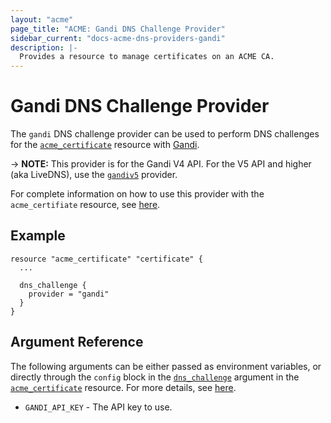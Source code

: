 ```yaml
---
layout: "acme"
page_title: "ACME: Gandi DNS Challenge Provider"
sidebar_current: "docs-acme-dns-providers-gandi"
description: |-
  Provides a resource to manage certificates on an ACME CA.
---
```


# Gandi DNS Challenge Provider

The `gandi` DNS challenge provider can be used to perform DNS challenges for
the [`acme_certificate`][resource-acme-certificate] resource with
[Gandi][provider-service-page].

-> **NOTE:** This provider is for the Gandi V4 API. For the V5 API and higher
(aka LiveDNS), use the [`gandiv5`][gandiv5] provider.

[resource-acme-certificate]: /docs/providers/acme/r/certificate.html
[provider-service-page]: https://www.gandi.net/en
[gandiv5]: /docs/providers/acme/dns_providers/gandiv5.html

For complete information on how to use this provider with the `acme_certifiate`
resource, see [here][resource-acme-certificate-dns-challenges].

[resource-acme-certificate-dns-challenges]: /docs/providers/acme/r/certificate.html#using-dns-challenges

## Example

```hcl
resource "acme_certificate" "certificate" {
  ...

  dns_challenge {
    provider = "gandi"
  }
}
```

## Argument Reference

The following arguments can be either passed as environment variables, or
directly through the `config` block in the
[`dns_challenge`][resource-acme-certificate-dns-challenge-arg] argument in the
[`acme_certificate`][resource-acme-certificate] resource. For more details, see
[here][resource-acme-certificate-dns-challenges].

[resource-acme-certificate-dns-challenge-arg]: /docs/providers/acme/r/certificate.html#dns_challenge

* `GANDI_API_KEY` - The API key to use.
